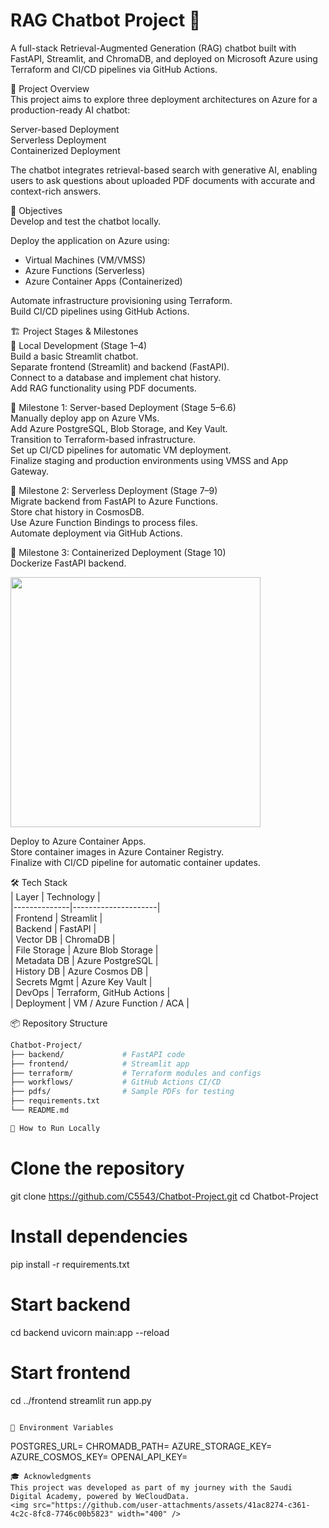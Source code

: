 # RAG Chatbot Project 🤖

A full-stack Retrieval-Augmented Generation (RAG) chatbot built with FastAPI, Streamlit, and ChromaDB, and deployed on Microsoft Azure using Terraform and CI/CD pipelines via GitHub Actions.

📌 Project Overview  
This project aims to explore three deployment architectures on Azure for a production-ready AI chatbot:

Server-based Deployment  
Serverless Deployment  
Containerized Deployment  

The chatbot integrates retrieval-based search with generative AI, enabling users to ask questions about uploaded PDF documents with accurate and context-rich answers.

🎯 Objectives  
Develop and test the chatbot locally.

Deploy the application on Azure using:

- Virtual Machines (VM/VMSS)  
- Azure Functions (Serverless)  
- Azure Container Apps (Containerized)  

Automate infrastructure provisioning using Terraform.  
Build CI/CD pipelines using GitHub Actions.

🏗️ Project Stages & Milestones  
🔹 Local Development (Stage 1–4)  
Build a basic Streamlit chatbot.  
Separate frontend (Streamlit) and backend (FastAPI).  
Connect to a database and implement chat history.  
Add RAG functionality using PDF documents.

🔹 Milestone 1: Server-based Deployment (Stage 5–6.6)  
Manually deploy app on Azure VMs.  
Add Azure PostgreSQL, Blob Storage, and Key Vault.  
Transition to Terraform-based infrastructure.  
Set up CI/CD pipelines for automatic VM deployment.  
Finalize staging and production environments using VMSS and App Gateway.

🔹 Milestone 2: Serverless Deployment (Stage 7–9)  
Migrate backend from FastAPI to Azure Functions.  
Store chat history in CosmosDB.  
Use Azure Function Bindings to process files.  
Automate deployment via GitHub Actions.

🔹 Milestone 3: Containerized Deployment (Stage 10)  
Dockerize FastAPI backend.

<img src="https://github.com/user-attachments/assets/7df8ed06-ded5-4e84-bf0f-e9d3d31f0905" width="400" />

Deploy to Azure Container Apps.  
Store container images in Azure Container Registry.  
Finalize with CI/CD pipeline for automatic container updates.

🛠️ Tech Stack  
| Layer        | Technology          |  
|--------------|---------------------|  
| Frontend     | Streamlit           |  
| Backend      | FastAPI             |  
| Vector DB    | ChromaDB            |  
| File Storage | Azure Blob Storage  |  
| Metadata DB  | Azure PostgreSQL     |  
| History DB   | Azure Cosmos DB      |  
| Secrets Mgmt | Azure Key Vault      |  
| DevOps      | Terraform, GitHub Actions |  
| Deployment  | VM / Azure Function / ACA |  

📦 Repository Structure  
```graphql
Chatbot-Project/
├── backend/             # FastAPI code
├── frontend/            # Streamlit app
├── terraform/           # Terraform modules and configs
├── workflows/           # GitHub Actions CI/CD
├── pdfs/                # Sample PDFs for testing
├── requirements.txt     
└── README.md

🚀 How to Run Locally
```
# Clone the repository
git clone https://github.com/C5543/Chatbot-Project.git
cd Chatbot-Project

# Install dependencies
pip install -r requirements.txt

# Start backend
cd backend
uvicorn main:app --reload

# Start frontend
cd ../frontend
streamlit run app.py
```

🔐 Environment Variables
```
POSTGRES_URL=
CHROMADB_PATH=
AZURE_STORAGE_KEY=
AZURE_COSMOS_KEY=
OPENAI_API_KEY=
```
🎓 Acknowledgments
This project was developed as part of my journey with the Saudi Digital Academy, powered by WeCloudData.
<img src="https://github.com/user-attachments/assets/41ac8274-c361-4c2c-8fc8-7746c00b5823" width="400" /> 
